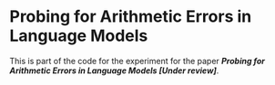 # Probing for Arithmetic Errors in Language Models

This is part of the code for the experiment for the paper ***Probing for Arithmetic Errors in Language Models [Under review]***.

